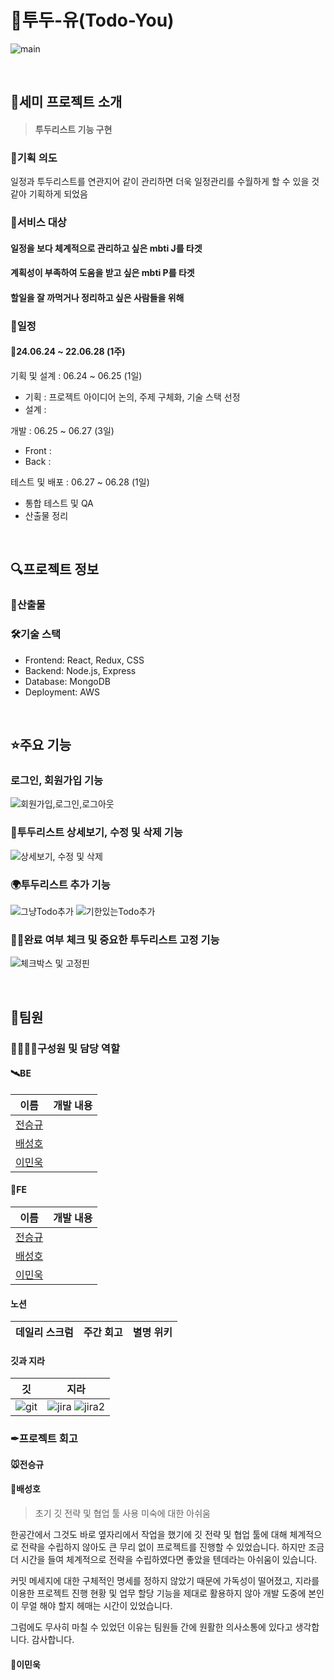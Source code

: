 # 📅투두-유(Todo-You)

![main](https://github.com/jsgjsg/kitri-todo2-project-react/assets/128575030/336c90bf-0991-4424-8ec2-954946c0a17b)


<br>

## 🚀세미 프로젝트 소개

>  #### 투두리스트 기능 구현


### 🤔기획 의도

일정과 투두리스트를 연관지어 같이 관리하면 더욱 일정관리를 수월하게 할 수 있을 것 같아 기획하게 되었음


### 🎯서비스 대상

#### 일정을 보다 체계적으로 관리하고 싶은 mbti J를 타겟

#### 계획성이 부족하여 도움을 받고 싶은 mbti P를 타겟

#### 할일을 잘 까먹거나 정리하고 싶은 사람들을 위해




### 📅일정

#### 📌24.06.24 ~ 22.06.28 (1주)
기획 및 설계 : 06.24 ~ 06.25 (1일)
- 기획 : 프로젝트 아이디어 논의, 주제 구체화, 기술 스택 선정
- 설계 : 

개발 : 06.25 ~ 06.27 (3일)
- Front : 
- Back : 

테스트 및 배포 : 06.27 ~ 06.28 (1일)
- 통합 테스트 및 QA
- 산출물 정리

<br>

## 🔍프로젝트 정보

### 🌼산출물


### 🛠기술 스택
- Frontend: React, Redux, CSS
- Backend: Node.js, Express
- Database: MongoDB
- Deployment: AWS

<br>

## ⭐주요 기능


### 로그인, 회원가입 기능
![회원가입,로그인,로그아웃](https://github.com/jsgjsg/kitri-todo2-project-react/assets/110209803/10400707-d0f5-4e0c-bc92-7ad194016e15)


### 📸투두리스트 상세보기, 수정 및 삭제 기능
![상세보기, 수정 및 삭제](https://github.com/jsgjsg/kitri-todo2-project-react/assets/110209803/85d550f2-4c41-470b-a743-7ed3f42fc451)



### 🌍투두리스트 추가 기능
![그냥Todo추가](https://github.com/jsgjsg/kitri-todo2-project-react/assets/110209803/208b1344-26d6-44be-9de7-4696aea189f0)
![기한있는Todo추가](https://github.com/jsgjsg/kitri-todo2-project-react/assets/110209803/b37898d8-3b51-4ab9-a32a-1e91916c2681)



### 👨‍🏫완료 여부 체크 및 중요한 투두리스트 고정 기능
![체크박스 및 고정핀](https://github.com/jsgjsg/kitri-todo2-project-react/assets/110209803/b0c7bc51-1b21-40c7-83b2-0b9c312d5422)



<br>

## 🤝팀원

### 🙋‍♂️🙋‍♀️구성원 및 담당 역할

#### 🛰BE

| 이름       | 개발 내용                                                    |
| ---------- | ------------------------------------------------------------ |
| [전승규]() |  |
| [배성호]() |  |
| [이민욱]() |  |

#### 🌈FE

| 이름       | 개발 내용                                                    |
| ---------- | ------------------------------------------------------------ |
| [전승규]() |      |
| [배성호]() |  |
| [이민욱]() |  |


#### 노션
| 데일리 스크럼 | 주간 회고 | 별명 위키                                                                                                           |
|----|-------|-----------------------------------------------------------------------------------------------------------------|


#### 깃과 지라
| 깃                                                                                                                |지라|
|------------------------------------------------------------------------------------------------------------------|---|
|  ![git](https://github.com/jsgjsg/kitri-todo2-project-react/assets/128575030/557968db-71ee-4c28-9dbe-9ff23d1d3a7b)| ![jira](https://github.com/jsgjsg/kitri-todo2-project-react/assets/128575030/fd500904-15ca-4c54-8f6d-8da7e80d281d) ![jira2](https://github.com/jsgjsg/kitri-todo2-project-react/assets/128575030/f939fe5b-7914-4955-afb7-ba667091363f) |




### ✒프로젝트 회고

#### 🐭전승규


#### 🐸배성호 

> 초기 깃 전략 및 협업 툴 사용 미숙에 대한 아쉬움

한공간에서 그것도 바로 옆자리에서 작업을 했기에 깃 전략 및 협업 툴에 대해 체계적으로 전략을 수립하지 않아도 큰 무리 없이 프로젝트를 진행할 수 있었습니다.
하지만 조금 더 시간을 들여 체계적으로 전략을 수립하였다면 좋았을 텐데라는 아쉬움이 있습니다.

커밋 메세지에 대한 구체적인 명세를 정하지 않았기 때문에 가독성이 떨어졌고, 지라를 이용한 프로젝트 진행 현황 및 업무 할당 기능을 제대로 활용하지 않아 개발 도중에 본인이 무얼 해야 할지 헤매는 시간이 있었습니다. 

그럼에도 무사히 마칠 수 있었던 이유는 팀원들 간에 원활한 의사소통에 있다고 생각합니다.
감사합니다.




#### 🐹이민욱


